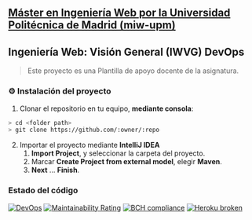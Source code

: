 ## [Máster en Ingeniería Web por la Universidad Politécnica de Madrid (miw-upm)](http://miw.etsisi.upm.es)
## Ingeniería Web: Visión General (IWVG) DevOps
> Este proyecto es una Plantilla de apoyo docente de la asignatura.

### :gear: Instalación del proyecto
1. Clonar el repositorio en tu equipo, **mediante consola**:
```sh
> cd <folder path>
> git clone https://github.com/:owner/:repo
```
2. Importar el proyecto mediante **IntelliJ IDEA**
   1. **Import Project**, y seleccionar la carpeta del proyecto.
   2. Marcar **Create Project from external model**, elegir **Maven**.
   3. **Next** … **Finish**.

### Estado del código
[![DevOps](https://github.com/Mariavernia/iwvg-devops-vernia-maria/actions/workflows/test.yml/badge.svg)](https://github.com/Mariavernia/iwvg-devops-vernia-maria/actions/workflows/test.yml)
[![Maintainability Rating](https://sonarcloud.io/api/project_badges/measure?project=Mariavernia_iwvg-devops-vernia-sanchis-maria&metric=sqale_rating)](https://sonarcloud.io/dashboard?id=Mariavernia_iwvg-devops-vernia-sanchis-maria)
[![BCH compliance](https://bettercodehub.com/edge/badge/Mariavernia/iwvg-devops-vernia-maria?branch=develop)](https://bettercodehub.com/)
[![Heroku broken](https://iwvg-devops-vernia-maria.herokuapp.com/system/version-badge)](https://iwvg-devops-vernia-maria.herokuapp.com/webjars/swagger-ui/index.html?configUrl=/v3/api-docs/swagger-config)
